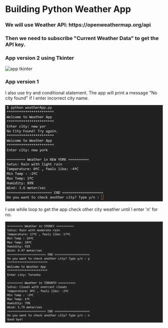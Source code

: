 <h1>Building Python Weather App</h1>

<h3>We will use Weather API: https://openweathermap.org/api </h3>
<h3>Then we need to subscribe "Current Weather Data" to get the API key.</h3>
<h3> App version 2 using Tkinter </h3>
<img src="images/screenshot_v2.jpg" alt="app tkinter">

<h3> App version 1 </h3>
<p> I also use try and conditional statement. The app will print a message "No city found" if I enter incorrect city name.</p>
<img src="images/Screenshot1.jpg" alt="if else">
<p> I use while loop to get the app check other city weather until I enter 'n' for no.</p>
<img src="images/Screenshot2.jpg" alt="while loop">






